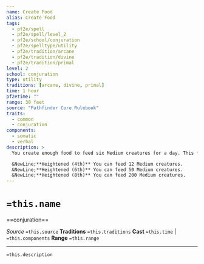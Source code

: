 ```yaml
---
name: Create Food
alias: Create Food
tags:
  - pf2e/spell
  - pf2e/spell/level_2
  - pf2e/school/conjuration
  - pf2e/spelltype/utility
  - pf2e/tradition/arcane
  - pf2e/tradition/divine
  - pf2e/tradition/primal
level: 2
school: conjuration
type: utility
traditions: [arcane, divine, primal]
time: 1 hour
pf2etime: ""
range: 30 feet
source: "Pathfinder Core Rulebook"
traits:
  - common
  - conjuration
components:
  - somatic
  - verbal
description: >
  You create enough food to feed six Medium creatures for a day. This food is bland and unappealing, but it is nourishing. After 1 day, if no one has eaten the food, it decays and becomes inedible. Most Small creatures eat one-quarter as much as a Medium creature (one-sixteenth as much for most Tiny creatures), and most Large creatures eat 10 times as much (100 times as much for Huge creatures and so on).

  &NewLine;**Heightened (4th)** You can feed 12 Medium creatures.
  &NewLine;**Heightened (6th)** You can feed 50 Medium creatures.
  &NewLine;**Heightened (8th)** You can feed 200 Medium creatures.
---
```

# `=this.name`
==conjuration==

*Source* `=this.source`
**Traditions** `=this.traditions`
**Cast** `=this.time` | `=this.components`
**Range** `=this.range`

***
`=this.description`